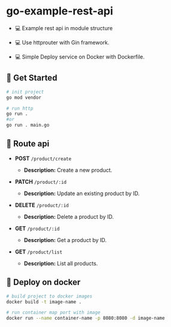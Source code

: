 # go-example-rest-api

- 💻 Example rest api in module structure

- 💻 Use httprouter with Gin framework.

- 💻 Simple Deploy service on Docker with Dockerfile.

## 🚀 Get Started
```bash
# init project
go mod vendor

# run http
go run .
#or
go run . main.go
```

## 🚀 Route api

- **POST** `/product/create`
  - **Description:** Create a new product.

- **PATCH** `/product/:id`
  - **Description:** Update an existing product by ID.

- **DELETE** `/product/:id`
  - **Description:** Delete a product by ID.

- **GET** `/product/:id`
  - **Description:** Get a product by ID.

- **GET** `/product/list`
  - **Description:** List all products.

## 🚀 Deploy on docker

```bash
# build project to docker images
docker build -t image-name .  

# run container map port with image
docker run --name container-name -p 8080:8080 -d image-name
```

